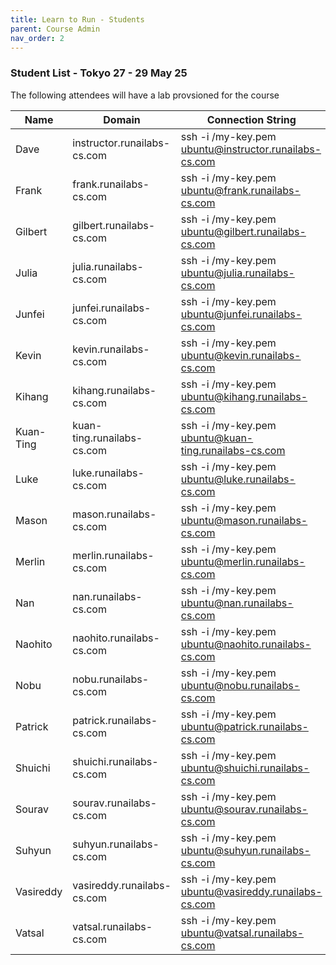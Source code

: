 ```yaml
---
title: Learn to Run - Students
parent: Course Admin
nav_order: 2
---
```


### Student List - Tokyo 27 - 29 May 25

The following attendees will have a lab provsioned for the course

|Name       |Domain                      |Connection String                                |
|-----------|----------------------------|-------------------------------------------------|
|Dave|instructor.runailabs-cs.com|ssh -i /my-key.pem ubuntu@instructor.runailabs-cs.com|
|Frank|frank.runailabs-cs.com|ssh -i /my-key.pem ubuntu@frank.runailabs-cs.com|
|Gilbert|gilbert.runailabs-cs.com|ssh -i /my-key.pem ubuntu@gilbert.runailabs-cs.com|
|Julia|julia.runailabs-cs.com|ssh -i /my-key.pem ubuntu@julia.runailabs-cs.com|
|Junfei|junfei.runailabs-cs.com|ssh -i /my-key.pem ubuntu@junfei.runailabs-cs.com|
|Kevin|kevin.runailabs-cs.com|ssh -i /my-key.pem ubuntu@kevin.runailabs-cs.com|
|Kihang|kihang.runailabs-cs.com|ssh -i /my-key.pem ubuntu@kihang.runailabs-cs.com|
|Kuan-Ting|kuan-ting.runailabs-cs.com|ssh -i /my-key.pem ubuntu@kuan-ting.runailabs-cs.com|
|Luke|luke.runailabs-cs.com|ssh -i /my-key.pem ubuntu@luke.runailabs-cs.com|
|Mason|mason.runailabs-cs.com|ssh -i /my-key.pem ubuntu@mason.runailabs-cs.com|
|Merlin|merlin.runailabs-cs.com|ssh -i /my-key.pem ubuntu@merlin.runailabs-cs.com|
|Nan|nan.runailabs-cs.com|ssh -i /my-key.pem ubuntu@nan.runailabs-cs.com|
|Naohito|naohito.runailabs-cs.com|ssh -i /my-key.pem ubuntu@naohito.runailabs-cs.com|
|Nobu|nobu.runailabs-cs.com|ssh -i /my-key.pem ubuntu@nobu.runailabs-cs.com|
|Patrick|patrick.runailabs-cs.com|ssh -i /my-key.pem ubuntu@patrick.runailabs-cs.com|
|Shuichi|shuichi.runailabs-cs.com|ssh -i /my-key.pem ubuntu@shuichi.runailabs-cs.com|
|Sourav|sourav.runailabs-cs.com|ssh -i /my-key.pem ubuntu@sourav.runailabs-cs.com|
|Suhyun|suhyun.runailabs-cs.com|ssh -i /my-key.pem ubuntu@suhyun.runailabs-cs.com|
|Vasireddy|vasireddy.runailabs-cs.com|ssh -i /my-key.pem ubuntu@vasireddy.runailabs-cs.com|
|Vatsal|vatsal.runailabs-cs.com|ssh -i /my-key.pem ubuntu@vatsal.runailabs-cs.com|